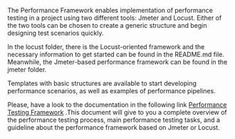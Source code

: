 The Performance Framework enables implementation of performance testing in a project using two different tools: Jmeter and Locust. Either of the two tools can be chosen to create a generic structure and begin designing test scenarios quickly.

In the locust folder, there is the Locust-oriented framework and the necessary information to get started can be found in the README.md file. Meanwhile, the Jmeter-based performance framework can be found in the jmeter folder.

Templates with basic structures are available to start developing performance scenarios, as well as examples of performance pipelines.


Please, have a look to the documentation in the following link [Performance Testing Framework](https://confluence.tid.es/pages/viewpage.action?pageId=73025608) .This document will give to you a complete overview of the performance testing process, main performance testing tasks, and a guideline about the performance framework based on Jmeter or Locust.